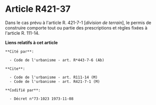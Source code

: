 # Article R421-37

Dans le cas prévu à l'article R. 421-7-1 [*division de terrain*], le permis de construire comporte tout ou partie des
prescriptions et règles fixées à l'article R. 111-14.

**Liens relatifs à cet article**

	**Cité par**:

	  - Code de l'urbanisme - art. R*443-7-6 (Ab)

	**Cite**:

	  - Code de l'urbanisme - art. R111-14 (M)
	  - Code de l'urbanisme - art. R421-7-1 (M)

	**Codifié par**:

	  - Décret n°73-1023 1973-11-08
